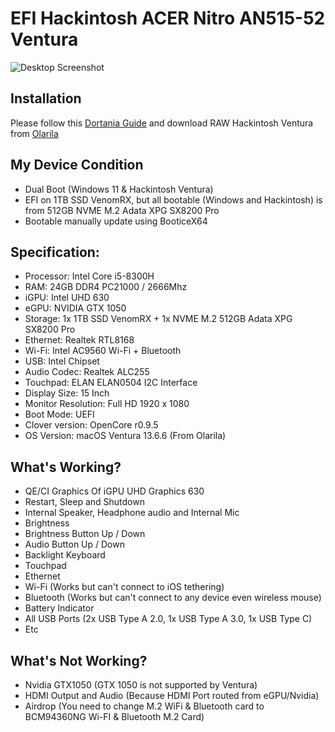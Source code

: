 # EFI Hackintosh ACER Nitro AN515-52 Ventura

![Desktop Screenshot](https://github.com/fahmad480/EFI-Hackintosh-ACER-Nitro-AN515-52-Ventura/blob/main/Documentation/SS1.jpg?raw=true)

## Installation
Please follow this [Dortania Guide](https://dortania.github.io/OpenCore-Install-Guide/) and download RAW Hackintosh Ventura from [Olarila](https://www.olarila.com/topic/6278-olarila-vanilla-images-macos-installer/)

## My Device Condition
- Dual Boot (Windows 11 & Hackintosh Ventura)
- EFI on 1TB SSD VenomRX, but all bootable (Windows and Hackintosh) is from 512GB NVME M.2 Adata XPG SX8200 Pro
- Bootable manually update using BooticeX64

## Specification:
- Processor: Intel Core i5-8300H
- RAM: 24GB DDR4 PC21000 / 2666Mhz
- iGPU: Intel UHD 630
- eGPU: NVIDIA GTX 1050
- Storage: 1x 1TB SSD VenomRX + 1x NVME M.2 512GB Adata XPG SX8200 Pro
- Ethernet: Realtek RTL8168
- Wi-Fi: Intel AC9560 Wi-Fi + Bluetooth
- USB: Intel Chipset
- Audio Codec: Realtek ALC255
- Touchpad: ELAN ELAN0504 I2C Interface
- Display Size: 15 Inch
- Monitor Resolution: Full HD 1920 x 1080
- Boot Mode: UEFI
- Clover version: OpenCore r0.9.5
- OS Version: macOS Ventura 13.6.6 (From Olarila)

## What's Working?
- QE/CI Graphics Of iGPU UHD Graphics 630
- Restart, Sleep and Shutdown
- Internal Speaker, Headphone audio and Internal Mic
- Brightness
- Brightness Button Up / Down
- Audio Button Up / Down
- Backlight Keyboard
- Touchpad
- Ethernet
- Wi-Fi (Works but can't connect to iOS tethering)
- Bluetooth (Works but can't connect to any device even wireless mouse)
- Battery Indicator
- All USB Ports (2x USB Type A 2.0, 1x USB Type A 3.0, 1x USB Type C)
- Etc

## What's Not Working?
- Nvidia GTX1050 (GTX 1050 is not supported by Ventura)
- HDMI Output and Audio (Because HDMI Port routed from eGPU/Nvidia)
- Airdrop (You need to change M.2 WiFi & Bluetooth card to BCM94360NG Wi-FI & Bluetooth M.2 Card)